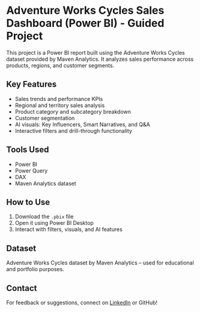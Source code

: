 # Adventure Works Cycles Sales Dashboard (Power BI) - Guided Project

This project is a Power BI report built using the Adventure Works Cycles dataset provided by Maven Analytics. It analyzes sales performance across products, regions, and customer segments.

## Key Features
- Sales trends and performance KPIs
- Regional and territory sales analysis
- Product category and subcategory breakdown
- Customer segmentation
- AI visuals: Key Influencers, Smart Narratives, and Q&A
- Interactive filters and drill-through functionality

## Tools Used
- Power BI
- Power Query
- DAX
- Maven Analytics dataset

## How to Use
1. Download the `.pbix` file
2. Open it using Power BI Desktop
3. Interact with filters, visuals, and AI features

## Dataset
Adventure Works Cycles dataset by Maven Analytics – used for educational and portfolio purposes.

## Contact
For feedback or suggestions, connect on [LinkedIn](https://www.linkedin.com/in/sahana-v-p-303630193/) or GitHub!
